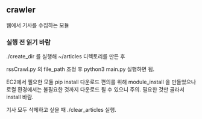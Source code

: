 ## crawler

웹에서 기사를 수집하는 모듈

### 실행 전 읽기 바람 ###

./create_dir 를 실행해  ~/articles 디렉토리를 만든 후

rssCrawl.py 의 file_path 조정 후
python3 main.py 실행하면 됨.

EC2에서 필요한 모듈 pip install 다운로드 편의를 위해 
module_install 을 만들었으나 로컬 환경에서는 불필요한 것까지 다운로드 될 수 있으니 주의. 
필요한 것만 골라서 install 바람.


기사 모두 삭제하고 싶을 때 ./clear_articles 실행.
